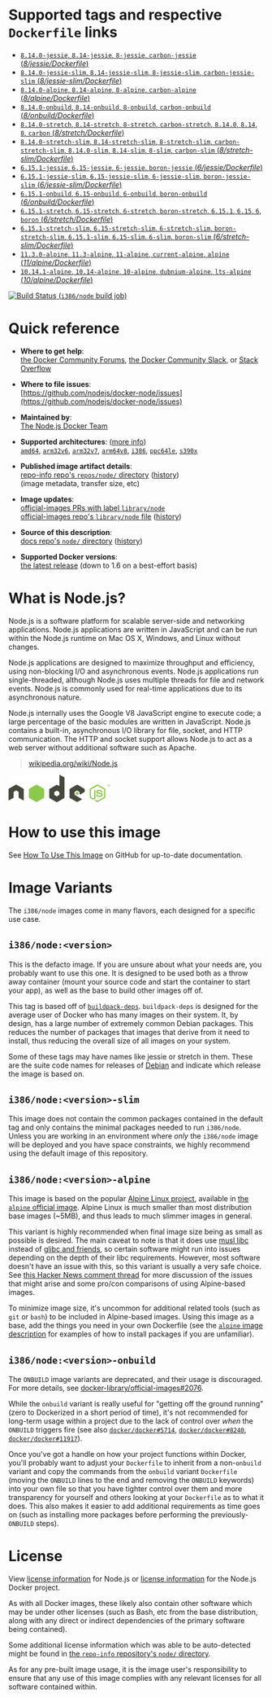 <!--

********************************************************************************

WARNING:

    DO NOT EDIT "node/README.md"

    IT IS AUTO-GENERATED

    (from the other files in "node/" combined with a set of templates)

********************************************************************************

-->

# Supported tags and respective `Dockerfile` links

-	[`8.14.0-jessie`, `8.14-jessie`, `8-jessie`, `carbon-jessie` (*8/jessie/Dockerfile*)](https://github.com/nodejs/docker-node/blob/fd2bad889b28587d4722f69c4a51d025df2ae624/8/jessie/Dockerfile)
-	[`8.14.0-jessie-slim`, `8.14-jessie-slim`, `8-jessie-slim`, `carbon-jessie-slim` (*8/jessie-slim/Dockerfile*)](https://github.com/nodejs/docker-node/blob/8c0a9f2c144904631cf783bdd57b4a19300e6b1f/8/jessie-slim/Dockerfile)
-	[`8.14.0-alpine`, `8.14-alpine`, `8-alpine`, `carbon-alpine` (*8/alpine/Dockerfile*)](https://github.com/nodejs/docker-node/blob/fd2bad889b28587d4722f69c4a51d025df2ae624/8/alpine/Dockerfile)
-	[`8.14.0-onbuild`, `8.14-onbuild`, `8-onbuild`, `carbon-onbuild` (*8/onbuild/Dockerfile*)](https://github.com/nodejs/docker-node/blob/0aae692a71251b60c489c41b7b1f28daa05829e5/8/onbuild/Dockerfile)
-	[`8.14.0-stretch`, `8.14-stretch`, `8-stretch`, `carbon-stretch`, `8.14.0`, `8.14`, `8`, `carbon` (*8/stretch/Dockerfile*)](https://github.com/nodejs/docker-node/blob/fd2bad889b28587d4722f69c4a51d025df2ae624/8/stretch/Dockerfile)
-	[`8.14.0-stretch-slim`, `8.14-stretch-slim`, `8-stretch-slim`, `carbon-stretch-slim`, `8.14.0-slim`, `8.14-slim`, `8-slim`, `carbon-slim` (*8/stretch-slim/Dockerfile*)](https://github.com/nodejs/docker-node/blob/8c0a9f2c144904631cf783bdd57b4a19300e6b1f/8/stretch-slim/Dockerfile)
-	[`6.15.1-jessie`, `6.15-jessie`, `6-jessie`, `boron-jessie` (*6/jessie/Dockerfile*)](https://github.com/nodejs/docker-node/blob/50ee09688e28b138b1454a74deaa710d558b6b58/6/jessie/Dockerfile)
-	[`6.15.1-jessie-slim`, `6.15-jessie-slim`, `6-jessie-slim`, `boron-jessie-slim` (*6/jessie-slim/Dockerfile*)](https://github.com/nodejs/docker-node/blob/50ee09688e28b138b1454a74deaa710d558b6b58/6/jessie-slim/Dockerfile)
-	[`6.15.1-onbuild`, `6.15-onbuild`, `6-onbuild`, `boron-onbuild` (*6/onbuild/Dockerfile*)](https://github.com/nodejs/docker-node/blob/50ee09688e28b138b1454a74deaa710d558b6b58/6/onbuild/Dockerfile)
-	[`6.15.1-stretch`, `6.15-stretch`, `6-stretch`, `boron-stretch`, `6.15.1`, `6.15`, `6`, `boron` (*6/stretch/Dockerfile*)](https://github.com/nodejs/docker-node/blob/50ee09688e28b138b1454a74deaa710d558b6b58/6/stretch/Dockerfile)
-	[`6.15.1-stretch-slim`, `6.15-stretch-slim`, `6-stretch-slim`, `boron-stretch-slim`, `6.15.1-slim`, `6.15-slim`, `6-slim`, `boron-slim` (*6/stretch-slim/Dockerfile*)](https://github.com/nodejs/docker-node/blob/50ee09688e28b138b1454a74deaa710d558b6b58/6/stretch-slim/Dockerfile)
-	[`11.3.0-alpine`, `11.3-alpine`, `11-alpine`, `current-alpine`, `alpine` (*11/alpine/Dockerfile*)](https://github.com/nodejs/docker-node/blob/fd2bad889b28587d4722f69c4a51d025df2ae624/11/alpine/Dockerfile)
-	[`10.14.1-alpine`, `10.14-alpine`, `10-alpine`, `dubnium-alpine`, `lts-alpine` (*10/alpine/Dockerfile*)](https://github.com/nodejs/docker-node/blob/e1f2520c7a5f29dc5896edc3816357c0267cb931/10/alpine/Dockerfile)

[![Build Status](https://doi-janky.infosiftr.net/job/multiarch/job/i386/job/node/badge/icon) (`i386/node` build job)](https://doi-janky.infosiftr.net/job/multiarch/job/i386/job/node/)

# Quick reference

-	**Where to get help**:  
	[the Docker Community Forums](https://forums.docker.com/), [the Docker Community Slack](https://blog.docker.com/2016/11/introducing-docker-community-directory-docker-community-slack/), or [Stack Overflow](https://stackoverflow.com/search?tab=newest&q=docker)

-	**Where to file issues**:  
	[https://github.com/nodejs/docker-node/issues](https://github.com/nodejs/docker-node/issues)

-	**Maintained by**:  
	[The Node.js Docker Team](https://github.com/nodejs/docker-node)

-	**Supported architectures**: ([more info](https://github.com/docker-library/official-images#architectures-other-than-amd64))  
	[`amd64`](https://hub.docker.com/r/amd64/node/), [`arm32v6`](https://hub.docker.com/r/arm32v6/node/), [`arm32v7`](https://hub.docker.com/r/arm32v7/node/), [`arm64v8`](https://hub.docker.com/r/arm64v8/node/), [`i386`](https://hub.docker.com/r/i386/node/), [`ppc64le`](https://hub.docker.com/r/ppc64le/node/), [`s390x`](https://hub.docker.com/r/s390x/node/)

-	**Published image artifact details**:  
	[repo-info repo's `repos/node/` directory](https://github.com/docker-library/repo-info/blob/master/repos/node) ([history](https://github.com/docker-library/repo-info/commits/master/repos/node))  
	(image metadata, transfer size, etc)

-	**Image updates**:  
	[official-images PRs with label `library/node`](https://github.com/docker-library/official-images/pulls?q=label%3Alibrary%2Fnode)  
	[official-images repo's `library/node` file](https://github.com/docker-library/official-images/blob/master/library/node) ([history](https://github.com/docker-library/official-images/commits/master/library/node))

-	**Source of this description**:  
	[docs repo's `node/` directory](https://github.com/docker-library/docs/tree/master/node) ([history](https://github.com/docker-library/docs/commits/master/node))

-	**Supported Docker versions**:  
	[the latest release](https://github.com/docker/docker-ce/releases/latest) (down to 1.6 on a best-effort basis)

# What is Node.js?

Node.js is a software platform for scalable server-side and networking applications. Node.js applications are written in JavaScript and can be run within the Node.js runtime on Mac OS X, Windows, and Linux without changes.

Node.js applications are designed to maximize throughput and efficiency, using non-blocking I/O and asynchronous events. Node.js applications run single-threaded, although Node.js uses multiple threads for file and network events. Node.js is commonly used for real-time applications due to its asynchronous nature.

Node.js internally uses the Google V8 JavaScript engine to execute code; a large percentage of the basic modules are written in JavaScript. Node.js contains a built-in, asynchronous I/O library for file, socket, and HTTP communication. The HTTP and socket support allows Node.js to act as a web server without additional software such as Apache.

> [wikipedia.org/wiki/Node.js](https://en.wikipedia.org/wiki/Node.js)

![logo](https://raw.githubusercontent.com/docker-library/docs/01c12653951b2fe592c1f93a13b4e289ada0e3a1/node/logo.png)

# How to use this image

See [How To Use This Image](https://github.com/nodejs/docker-node/blob/master/README.md#how-to-use-this-image) on GitHub for up-to-date documentation.

# Image Variants

The `i386/node` images come in many flavors, each designed for a specific use case.

## `i386/node:<version>`

This is the defacto image. If you are unsure about what your needs are, you probably want to use this one. It is designed to be used both as a throw away container (mount your source code and start the container to start your app), as well as the base to build other images off of.

This tag is based off of [`buildpack-deps`](https://hub.docker.com/_/buildpack-deps/). `buildpack-deps` is designed for the average user of Docker who has many images on their system. It, by design, has a large number of extremely common Debian packages. This reduces the number of packages that images that derive from it need to install, thus reducing the overall size of all images on your system.

Some of these tags may have names like jessie or stretch in them. These are the suite code names for releases of [Debian](https://wiki.debian.org/DebianReleases) and indicate which release the image is based on.

## `i386/node:<version>-slim`

This image does not contain the common packages contained in the default tag and only contains the minimal packages needed to run `i386/node`. Unless you are working in an environment where *only* the `i386/node` image will be deployed and you have space constraints, we highly recommend using the default image of this repository.

## `i386/node:<version>-alpine`

This image is based on the popular [Alpine Linux project](http://alpinelinux.org), available in [the `alpine` official image](https://hub.docker.com/_/alpine). Alpine Linux is much smaller than most distribution base images (~5MB), and thus leads to much slimmer images in general.

This variant is highly recommended when final image size being as small as possible is desired. The main caveat to note is that it does use [musl libc](http://www.musl-libc.org) instead of [glibc and friends](http://www.etalabs.net/compare_libcs.html), so certain software might run into issues depending on the depth of their libc requirements. However, most software doesn't have an issue with this, so this variant is usually a very safe choice. See [this Hacker News comment thread](https://news.ycombinator.com/item?id=10782897) for more discussion of the issues that might arise and some pro/con comparisons of using Alpine-based images.

To minimize image size, it's uncommon for additional related tools (such as `git` or `bash`) to be included in Alpine-based images. Using this image as a base, add the things you need in your own Dockerfile (see the [`alpine` image description](https://hub.docker.com/_/alpine/) for examples of how to install packages if you are unfamiliar).

## `i386/node:<version>-onbuild`

The `ONBUILD` image variants are deprecated, and their usage is discouraged. For more details, see [docker-library/official-images#2076](https://github.com/docker-library/official-images/issues/2076).

While the `onbuild` variant is really useful for "getting off the ground running" (zero to Dockerized in a short period of time), it's not recommended for long-term usage within a project due to the lack of control over *when* the `ONBUILD` triggers fire (see also [`docker/docker#5714`](https://github.com/docker/docker/issues/5714), [`docker/docker#8240`](https://github.com/docker/docker/issues/8240), [`docker/docker#11917`](https://github.com/docker/docker/issues/11917)).

Once you've got a handle on how your project functions within Docker, you'll probably want to adjust your `Dockerfile` to inherit from a non-`onbuild` variant and copy the commands from the `onbuild` variant `Dockerfile` (moving the `ONBUILD` lines to the end and removing the `ONBUILD` keywords) into your own file so that you have tighter control over them and more transparency for yourself and others looking at your `Dockerfile` as to what it does. This also makes it easier to add additional requirements as time goes on (such as installing more packages before performing the previously-`ONBUILD` steps).

# License

View [license information](https://github.com/nodejs/node/blob/master/LICENSE) for Node.js or [license information](https://github.com/nodejs/docker-node/blob/master/LICENSE) for the Node.js Docker project.

As with all Docker images, these likely also contain other software which may be under other licenses (such as Bash, etc from the base distribution, along with any direct or indirect dependencies of the primary software being contained).

Some additional license information which was able to be auto-detected might be found in [the `repo-info` repository's `node/` directory](https://github.com/docker-library/repo-info/tree/master/repos/node).

As for any pre-built image usage, it is the image user's responsibility to ensure that any use of this image complies with any relevant licenses for all software contained within.

